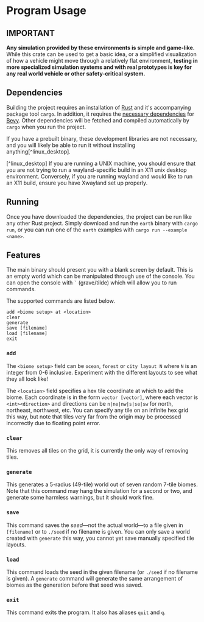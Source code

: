# Program Usage

## **IMPORTANT**
**Any simulation provided by these environments is simple and
game-like.** While this crate can be used to get a basic idea, or a
simplified visualization of how a vehicle might move through a
relatively flat environment, **testing in more specialized simulation
systems and with real prototypes is key for any real world vehicle or
other safety-critical system.**

## Dependencies
Building the project requires an installation of
[Rust](https://www.rust-lang.org/) and it's accompanying package tool
`cargo`. In addition, it requires the [necessary
dependencies](https://bevyengine.org/learn/book/getting-started/setup/#install-os-dependencies)
for [Bevy](https://bevyengine.org/). Other dependencies will be
fetched and compiled automatically by `cargo` when you run the
project.

If you have a prebuilt binary, these development libraries are not
necessary, and you will likely be able to run it without installing
anything[^linux_desktop].

[^linux_desktop] If you are running a UNIX machine, you should ensure
that you are not trying to run a wayland-specific build in an X11 unix
desktop environment. Conversely, if you are running wayland and would
like to run an X11 build, ensure you have Xwayland set up properly.

## Running
Once you have downloaded the dependencies, the project can be run like
any other Rust project. Simply download and run the `earth` binary
with `cargo run`, or you can run one of the `earth` examples with
`cargo run --example <name>`.

## Features
The main binary should present you with a blank screen by
default. This is an empty world which can be manipulated through use
of the console. You can open the console with `` ` `` (grave/tilde) which
will allow you to run commands.

The supported commands are listed below.
```
add <biome setup> at <location>
clear
generate
save [filename]
load [filename]
exit
```

### `add`
The `<biome setup>` field can be `ocean`, `forest` or `city layout N`
where `N` is an integer from 0-6 inclusive. Experiment with the
different layouts to see what they all look like!

The `<location>` field specifies a hex tile coordinate at which to add
the biome. Each coordinate is in the form `vector [vector]`, where
each vector is `<int><direction>` and directions can be
`n|ne|nw|s|se|sw` for north, northeast, northwest, etc. You can
specify any tile on an infinite hex grid this way, but note that tiles
very far from the origin may be processed incorrectly due to floating
point error.

### `clear`
This removes all tiles on the grid, it is currently the only way of removing tiles.

### `generate`
This generates a 5-radius (49-tile) world out of seven random 7-tile
biomes. Note that this command may hang the simulation for a second
or two, and generate some harmless warnings, but it should work fine.

### `save`
This command saves the *seed*—not the actual world—to a file given in
`[filename]` or to `./seed` if no filename is given. You can only save
a world created with `generate` this way, you cannot yet save manually
specified tile layouts.

### `load`
This command loads the seed in the given filename (or `./seed` if no
filename is given). A `generate` command will generate the same
arrangement of biomes as the generation before that seed was saved.

### `exit`
This command exits the program. It also has aliases `quit` and `q`.
